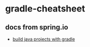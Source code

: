 # gradle-cheatsheet

## docs from spring.io
* [build java projects with gradle](https://spring.io/guides/gs/gradle/)